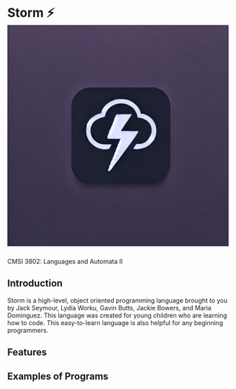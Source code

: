 # Storm ⚡ ![alt text](image.png)

CMSI 3802: Languages and Automata II

## Introduction

Storm is a high-level, object oriented programming language brought to you by Jack Seymour, Lydia Worku, Gavin Butts, Jackie Bowers, and Maria Dominguez. This language was created for young children who are learning how to code. This easy-to-learn language is also helpful for any beginning programmers.

## Features

## Examples of Programs
